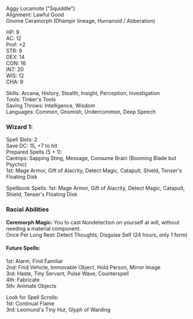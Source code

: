 Aggy Locamote ("Squiddle") \
Alignment: Lawful Good \
Gnome Ceramorph (Dhampir lineage, Humanoid / Abberation) 

HP: 9 \
AC: 12 \
Prof: +2 \
STR: 9 \
DEX: 14 \
CON: 16 \
INT: 20 \
WIS: 12 \
CHA: 9 

Skills: Arcana, History, Stealth, Insight, Perception, Investigation \
Tools: Tinker's Tools \
Saving Throws: Intelligence, Wisdom \
Languages: Common, Gnomish, Undercommon, Deep Speech

### Wizard 1: 
Spell Slots: 2 \
Save DC: 15, +7 to hit \
Prepared Spells (5 + 1): \
Cantrips: Sapping Sting, Message, Consume Brain (Booming Blade but Psychic) \
1st: Mage Armor, Gift of Alacrity, Detect Magic, Catapult, Shield, Tenser's Floating Disk

Spellbook Spells:
1st: Mage Armor, Gift of Alacrity, Detect Magic, Catapult, Shield, Tenser's Floating Disk

### Racial Abilities
**Ceremorph Magic:**
You to cast Nondetection on yourself at will, without needing a material component. \
Once Per Long Rest: Detect Thoughts, Disguise Self (24 hours, only 1 form) 

#### Future Spells:
1st: Alarm, Find Familiar \
2nd: Find Vehicle, Immovable Object, Hold Person, Mirror Image \
3rd: Haste, Tiny Servant, Pulse Wave, Counterspell \
4th: Fabricate \
5th: Animate Objects

Look for Spell Scrolls: \
1st: Continual Flame \
3rd: Leomund's Tiny Hut, Glyph of Warding



